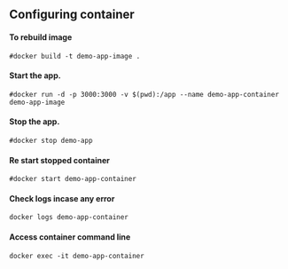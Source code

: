 ## Configuring container


#### To rebuild image
~~~
#docker build -t demo-app-image .
~~~

#### Start the app.
~~~
#docker run -d -p 3000:3000 -v $(pwd):/app --name demo-app-container demo-app-image
~~~

#### Stop the app.
~~~
#docker stop demo-app
~~~

#### Re start stopped container
~~~
#docker start demo-app-container
~~~

#### Check logs incase any error
~~~
docker logs demo-app-container
~~~

#### Access container command line
~~~
docker exec -it demo-app-container
~~~